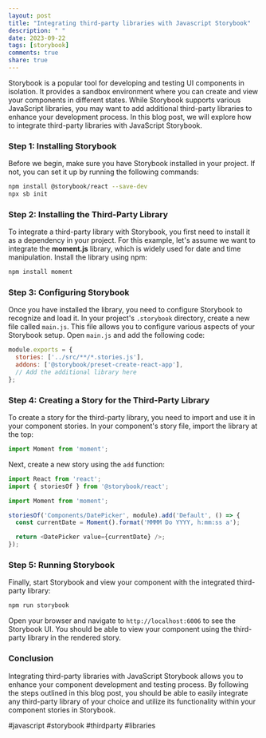 ```yaml
---
layout: post
title: "Integrating third-party libraries with Javascript Storybook"
description: " "
date: 2023-09-22
tags: [storybook]
comments: true
share: true
---
```


Storybook is a popular tool for developing and testing UI components in isolation. It provides a sandbox environment where you can create and view your components in different states. While Storybook supports various JavaScript libraries, you may want to add additional third-party libraries to enhance your development process. In this blog post, we will explore how to integrate third-party libraries with JavaScript Storybook.

### Step 1: Installing Storybook

Before we begin, make sure you have Storybook installed in your project. If not, you can set it up by running the following commands:

```bash
npm install @storybook/react --save-dev
npx sb init
```

### Step 2: Installing the Third-Party Library

To integrate a third-party library with Storybook, you first need to install it as a dependency in your project. For this example, let's assume we want to integrate the **moment.js** library, which is widely used for date and time manipulation. Install the library using npm:

```bash
npm install moment
```

### Step 3: Configuring Storybook

Once you have installed the library, you need to configure Storybook to recognize and load it. In your project's `.storybook` directory, create a new file called `main.js`. This file allows you to configure various aspects of your Storybook setup. Open `main.js` and add the following code:

```javascript
module.exports = {
  stories: ['../src/**/*.stories.js'],
  addons: ['@storybook/preset-create-react-app'],
  // Add the additional library here
};
```

### Step 4: Creating a Story for the Third-Party Library

To create a story for the third-party library, you need to import and use it in your component stories. In your component's story file, import the library at the top:

```javascript
import Moment from 'moment';
```

Next, create a new story using the `add` function:

```javascript
import React from 'react';
import { storiesOf } from '@storybook/react';

import Moment from 'moment';

storiesOf('Components/DatePicker', module).add('Default', () => {
  const currentDate = Moment().format('MMMM Do YYYY, h:mm:ss a');

  return <DatePicker value={currentDate} />;
});
```

### Step 5: Running Storybook

Finally, start Storybook and view your component with the integrated third-party library:

```bash
npm run storybook
```

Open your browser and navigate to `http://localhost:6006` to see the Storybook UI. You should be able to view your component using the third-party library in the rendered story.

### Conclusion

Integrating third-party libraries with JavaScript Storybook allows you to enhance your component development and testing process. By following the steps outlined in this blog post, you should be able to easily integrate any third-party library of your choice and utilize its functionality within your component stories in Storybook.

#javascript #storybook #thirdparty #libraries